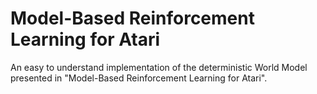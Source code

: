 # Model-Based Reinforcement Learning for Atari

An easy to understand implementation of the deterministic World Model presented in "Model-Based Reinforcement Learning for Atari".
